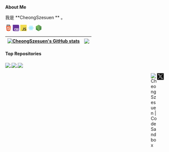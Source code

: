 
<br />

**About Me**  

我是 **CheongSzesuen ** 。

<code><img height="20" alt="html" src="https://raw.githubusercontent.com/github/explore/main/topics/html/html.png"></code>
<code><img height="20" alt="css" src="https://raw.githubusercontent.com/github/explore/main/topics/css/css.png"></code>
<code><img height="20" alt="javascript" src="https://raw.githubusercontent.com/github/explore/main/topics/javascript/javascript.png"></code>
<code><img height="20" alt="react" src="https://raw.githubusercontent.com/github/explore/main/topics/react/react.png"></code>
<code><img height="20" alt="nodejs" src="https://raw.githubusercontent.com/github/explore/main/topics/nodejs/nodejs.png"></code>

| <a href="https://github.com/CheongSzesuen/github-readme-stats"><img align="center" src="https://github-readme-stats.vercel.app/api?username=CheongSzesuen&show_icons=true&include_all_commits=true&theme=buefy&hide_border=true" alt="CheongSzesuen's GitHub stats" /></a> | <a href="https://github.com/CheongSzesuen/github-readme-stats"><img align="center" src="https://github-readme-stats.vercel.app/api/top-langs/?username=CheongSzesuen&layout=compact&theme=buefy&hide_border=true" /></a> |
| ------------- | ------------- |

#### Top Repositories  

<a href="https://github.com/CheongSzesuen/CheongSzesuen.github.io">
  <img align="center" src="https://github-readme-stats.vercel.app/api/pin/?username=CheongSzesuen&repo=CheongSzesuen.github.io&theme=buefy" />
</a>
<a href="https://github.com/CheongSzesuen/wbza">
  <img align="center" src="https://github-readme-stats.vercel.app/api/pin/?username=CheongSzesuen&repo=wbza&theme=buefy" />
</a>
<a href="https://github.com/CheongSzesuen/unflodPictures">
  <img align="center" src="https://github-readme-stats.vercel.app/api/pin/?username=CheongSzesuen&repo=unflodPictures&theme=buefy" />
</a>

<br />
<br />

<a href="https://twitter.com/CheongSzesuen">
  <img align="right" alt="CheongSzesuen | Twitter" width="21px" src="https://raw.githubusercontent.com/github/explore/main/topics/twitter/twitter.png" />
</a>
<a href="https://codesandbox.io/u/CheongSzesuen">
  <img align="right" alt="CheongSzesuen | CodeSandbox" width="20px" src="https://raw.githubusercontent.com/github/explore/main/topics/codesandbox/codesandbox.png" />
</a>
